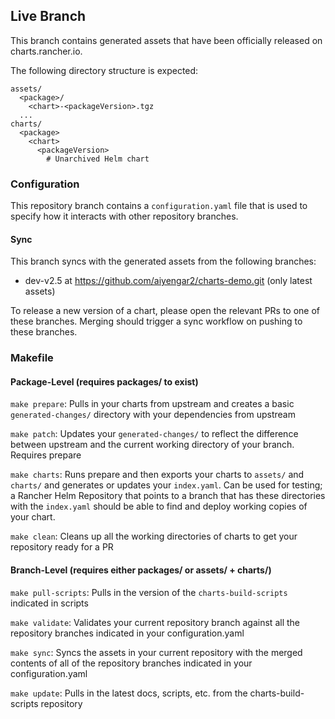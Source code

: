 ## Live Branch

This branch contains generated assets that have been officially released on charts.rancher.io.

The following directory structure is expected:
```text
assets/
  <package>/
    <chart>-<packageVersion>.tgz
  ...
charts/
  <package>
    <chart>
      <packageVersion>
        # Unarchived Helm chart
```

### Configuration

This repository branch contains a `configuration.yaml` file that is used to specify how it interacts with other repository branches.

#### Sync

This branch syncs with the generated assets from the following branches:
- dev-v2.5 at https://github.com/aiyengar2/charts-demo.git (only latest assets)

To release a new version of a chart, please open the relevant PRs to one of these branches. Merging should trigger a sync workflow on pushing to these branches.

### Makefile

#### Package-Level (requires packages/ to exist)

`make prepare`: Pulls in your charts from upstream and creates a basic `generated-changes/` directory with your dependencies from upstream

`make patch`: Updates your `generated-changes/` to reflect the difference between upstream and the current working directory of your branch. Requires prepare

`make charts`: Runs prepare and then exports your charts to `assets/` and `charts/` and generates or updates your `index.yaml`. Can be used for testing; a Rancher Helm Repository that points to a branch that has these directories with the `index.yaml` should be able to find and deploy working copies of your chart.

`make clean`: Cleans up all the working directories of charts to get your repository ready for a PR

#### Branch-Level (requires either packages/ or assets/ + charts/)

`make pull-scripts`: Pulls in the version of the `charts-build-scripts` indicated in scripts

`make validate`: Validates your current repository branch against all the repository branches indicated in your configuration.yaml

`make sync`: Syncs the assets in your current repository with the merged contents of all of the repository branches indicated in your configuration.yaml

`make update`: Pulls in the latest docs, scripts, etc. from the charts-build-scripts repository
